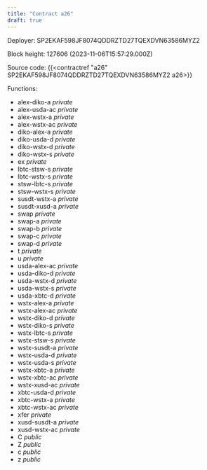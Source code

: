 ```yaml
---
title: "Contract a26"
draft: true
---
```

Deployer: SP2EKAF598JF8074QDDRZTD27TQEXDVN63586MYZ2


 



Block height: 127606 (2023-11-06T15:57:29.000Z)

Source code: {{<contractref "a26" SP2EKAF598JF8074QDDRZTD27TQEXDVN63586MYZ2 a26>}}

Functions:

* alex-diko-a _private_
* alex-usda-ac _private_
* alex-wstx-a _private_
* alex-wstx-ac _private_
* diko-alex-a _private_
* diko-usda-d _private_
* diko-wstx-d _private_
* diko-wstx-s _private_
* ex _private_
* lbtc-stsw-s _private_
* lbtc-wstx-s _private_
* stsw-lbtc-s _private_
* stsw-wstx-s _private_
* susdt-wstx-a _private_
* susdt-xusd-a _private_
* swap _private_
* swap-a _private_
* swap-b _private_
* swap-c _private_
* swap-d _private_
* t _private_
* u _private_
* usda-alex-ac _private_
* usda-diko-d _private_
* usda-wstx-d _private_
* usda-wstx-s _private_
* usda-xbtc-d _private_
* wstx-alex-a _private_
* wstx-alex-ac _private_
* wstx-diko-d _private_
* wstx-diko-s _private_
* wstx-lbtc-s _private_
* wstx-stsw-s _private_
* wstx-susdt-a _private_
* wstx-usda-d _private_
* wstx-usda-s _private_
* wstx-xbtc-a _private_
* wstx-xbtc-ac _private_
* wstx-xusd-ac _private_
* xbtc-usda-d _private_
* xbtc-wstx-a _private_
* xbtc-wstx-ac _private_
* xfer _private_
* xusd-susdt-a _private_
* xusd-wstx-ac _private_
* C _public_
* Z _public_
* c _public_
* z _public_
